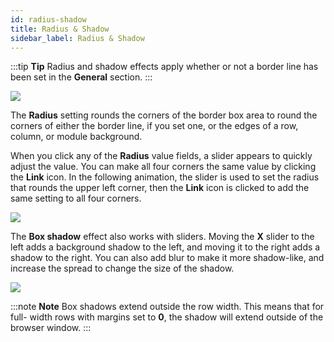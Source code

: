 ```yaml
---
id: radius-shadow
title: Radius & Shadow
sidebar_label: Radius & Shadow
---
```


:::tip **Tip**
Radius and shadow effects apply whether or not a border line has been
set in the **General** section.
:::

![](/img/the-basics-set-border-3.png)

The **Radius** setting rounds the corners of the border box area to round the
corners of either the border line, if you set one, or the edges of a row,
column, or module background.

When you click any of the **Radius** value fields, a slider appears to quickly
adjust the value. You can make all four corners the same value by clicking the
**Link** icon. In the following animation, the slider is used to set the
radius that rounds the upper left corner, then the **Link** icon is clicked to
add the same setting to all four corners.

![](/img/the-basics-set-border-4.gif)

The **Box shadow** effect also works with sliders. Moving the **X** slider to
the left adds a background shadow to the left, and moving it to the right adds
a shadow to the right. You can also add blur to make it more shadow-like, and
increase the spread to change the size of the shadow.

![](/img/the-basics-set-border-5.png)

:::note **Note**
Box shadows extend outside the row width. This means that for full-
width rows with margins set to **0**, the shadow will extend outside of the
browser window.
:::
